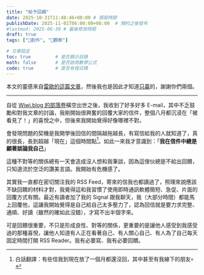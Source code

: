 ```yaml
---
title: "給予回饋"
date: 2025-10-31T11:48:46+08:00 # 撰寫時間
publishDate: 2025-11-01T06:00:00+08:00  # 預約之後發布
#lastmod: 2025-06-30 # 最後修改時間
draft: true
tags: ["📝創作", "🤔觀察"]

# 文章設定
toc: true         # 是否顯示目錄
math: false       # 是否啟用數學公式
code: true        # 是否有程式碼
---
```


本文的靈感來自[雷歐的這篇文章](https://revolc.blog/posts/practicing-giving-feedback/)，然後我也是因此才知道[只贏](https://onlywin.substack.com/)的，謝謝你們兩個。

---

自從 [Wiwi.blog 的部落卷](https://wiwi.blog/blogroll)橫空出世之後，我收到了好多好多 E-mail，其中不乏鼓勵和對我文章的討論，我剛開始很興奮的回覆大家的信件，整個八月都沉浸在「被看見了！」的喜悅之中，但後來我開始覺得好像哪裡不對。

會發現問題的契機是我開學後回信的間隔越拖越長，有寫信給我的人就知道了，真的很長，長到超越「現在」這個時間點[^1]。如此一來我才意識到：「**我在信件中總是顧著談論我自己**」

這種不對等的關係總有一天會造成沒人想和我筆談，因為這傢伙總是不給出回饋，只知道流於空泛的讚美言語。我開始有危機感了。

其實我一直都在密切關注我的 RSS Feed，寄來的信我也都讀過了，照理來說應該不缺回饋的材料才對，我覺得這和我習慣了使用即時通訊軟體簡短、急促、片面的回覆方式有關。最近有讀者加了我的 Signal 跟我聊天，我（大部分時間）都能馬上回覆他，這讓我開始覺得是自己給自己太多壓力了，認為回信就是要力求完整、通順、好讀（雖然的確如此沒錯），才寫不出半個字來。

可是回饋很重要，不只是形成良性、對等的關係，更重要的是讓他人感受到我感受過的那種喜悅，讓他人知道有人正在看著自己、有人關心自己、有人為了自己每天固定時間打開 RSS Reader。我有必要寫、我有必要回饋。


[^1]: 白話翻譯：有些信我到現在放了一個月都還沒回，其中甚至有我線下的朋友💀


